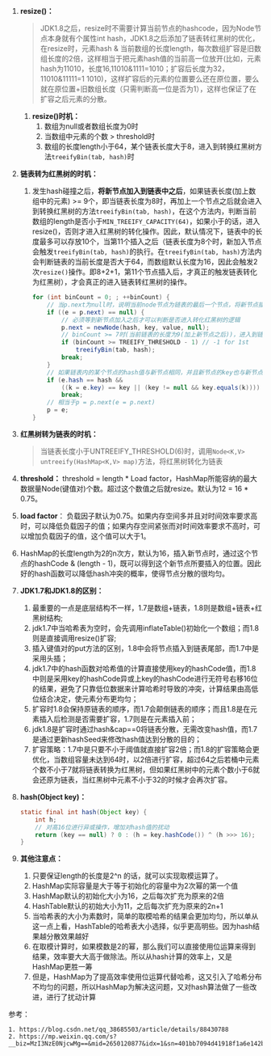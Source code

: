 1. **resize()：** 

   > JDK1.8之后，resize时不需要计算当前节点的hashcode，因为Node节点本身就有个属性int hash，JDK1.8之后添加了链表转红黑树的优化，在resize时，元素hash & 当前数组的长度length，每次数组扩容是旧数组长度的2倍，这样相当于把元素hash值的当前高一位放开(比如，元素hash为11010，长度16,11010&1111=1010；扩容后长度为32，11010&11111=1 1010)，这样扩容后的元素的位置要么还在原位置，要么就在原位置+旧数组长度（只需判断高一位是否为1），这样也保证了在扩容之后元素的分散。

   1. **resize()时机：**
      1. 数组为null或者数组长度为0时
      2. 当数组中元素的个数 > threshold时
      3. 数组的长度length小于64，某个链表长度大于8，进入到转换红黑树方法`treeifyBin(tab, hash)`时

2. **链表转为红黑树的时机：**

   1. 发生hash碰撞之后，**将新节点加入到链表中之后**，如果链表长度(加上数组中的元素)  >= 9个，即当链表长度为8时，再加上一个节点之后就会进入到转换红黑树的方法`treeifyBin(tab, hash)`，在这个方法内，判断当前数组的length是否小于`MIN_TREEIFY_CAPACITY(64)`，如果小于的话，进入resize()，否则才进入红黑树的转化操作。因此，默认情况下，链表中的长度最多可以存放10个，当第11个插入之后（链表长度为8个时，新加入节点会触发`treeifyBin(tab, hash)`的执行。在`treeifyBin(tab, hash)`方法内会判断链表的当前长度是否大于64，而数组默认长度为16，因此会触发2次`resize()`操作。即8+2+1，第11个节点插入后，才真正的触发链表转化为红黑树），才会真正的进入链表转红黑树的操作。

      ```java
      for (int binCount = 0; ; ++binCount) {
          // 当p.next为null时，说明当前node节点为链表的最后一个节点，将新节点插入到该节点后面
          if ((e = p.next) == null) {
              // 必须等到新节点加入之后才可以判断是否进入转化红黑树的逻辑
              p.next = newNode(hash, key, value, null);
              // binCount >= 7时(当前链表的长度为9(加上新节点之后))，进入到链型结构转变为树形结构的流程
              if (binCount >= TREEIFY_THRESHOLD - 1) // -1 for 1st
                  treeifyBin(tab, hash);
              break;
          }
          // 如果链表内的某个节点的hash值与新节点相同，并且新节点的key也与新节点相同，直接结束循环
          if (e.hash == hash &&
              ((k = e.key) == key || (key != null && key.equals(k))))
              break;
          // 相当于p = p.next(e = p.next)
          p = e;
      }
      ```

3. **红黑树转为链表的时机：**

   > 当链表长度小于UNTREEIFY_THRESHOLD(6)时，调用`Node<K,V> untreeify(HashMap<K,V> map)`方法，将红黑树转化为链表

4. **threshold：** threshold = length * Load factor，HashMap所能容纳的最大数据量Node(键值对)个数。超过这个数值之后就resize。默认为12 = 16 * 0.75。

5. **load factor**： 负载因子默认为0.75。如果内存空间多并且对时间效率要求高时，可以降低负载因子的值；如果内存空间紧张而对时间效率要求不高时，可以增加负载因子的值，这个值可以大于1。

6. HashMap的长度length为2的n次方，默认为16，插入新节点时，通过这个节点的hashCode & (length - 1)，既可以得到这个新节点所要插入的位置。因此好的hash函数可以降低hash冲突的概率，使得节点分散的很均匀。

7. **JDK1.7和JDK1.8的区别：**

   1. 最重要的一点是底层结构不一样，1.7是数组+链表，1.8则是数组+链表+红黑树结构;
   2. jdk1.7中当哈希表为空时，会先调用inflateTable()初始化一个数组；而1.8则是直接调用resize()扩容;
   3. 插入键值对的put方法的区别，1.8中会将节点插入到链表尾部，而1.7中是采用头插；
   4. jdk1.7中的hash函数对哈希值的计算直接使用key的hashCode值，而1.8中则是采用key的hashCode异或上key的hashCode进行无符号右移16位的结果，避免了只靠低位数据来计算哈希时导致的冲突，计算结果由高低位结合决定，使元素分布更均匀；
   5. 扩容时1.8会保持原链表的顺序，而1.7会颠倒链表的顺序；而且1.8是在元素插入后检测是否需要扩容，1.7则是在元素插入前；
   6. jdk1.8是扩容时通过hash&cap==0将链表分散，无需改变hash值，而1.7是通过更新hashSeed来修改hash值达到分散的目的；
   7. 扩容策略：1.7中是只要不小于阈值就直接扩容2倍；而1.8的扩容策略会更优化，当数组容量未达到64时，以2倍进行扩容，超过64之后若桶中元素个数不小于7就将链表转换为红黑树，但如果红黑树中的元素个数小于6就会还原为链表，当红黑树中元素不小于32的时候才会再次扩容。

8. **hash(Object key)：**

      ```java
      static final int hash(Object key) {
          int h;
          // 对高16位进行异或操作，增加对hash值的扰动
          return (key == null) ? 0 : (h = key.hashCode()) ^ (h >>> 16);
      }
      ```

9. **其他注意点：**
   1. 只要保证length的长度是2^n 的话，就可以实现取模运算了。
   2. HashMap实际容量是大于等于初始化的容量中为2次幂的第一个值
   3. HashMap默认的初始化大小为16，之后每次扩充为原来的2倍
   4. HashTable默认的初始大小为11，之后每次扩充为原来的2n+1
   5. 当哈希表的大小为素数时，简单的取模哈希的结果会更加均匀，所以单从这一点上看，HashTable的哈希表大小选择，似乎更高明些。因为hash结果越分散效果越好
   6. 在取模计算时，如果模数是2的幂，那么我们可以直接使用位运算来得到结果，效率要大大高于做除法。所以从hash计算的效率上，又是HashMap更胜一筹
   7. 但是，HashMap为了提高效率使用位运算代替哈希，这又引入了哈希分布不均匀的问题，所以HashMap为解决这问题，又对hash算法做了一些改进，进行了扰动计算



参考：

	1. https://blog.csdn.net/qq_38685503/article/details/88430788
	2. https://mp.weixin.qq.com/s?__biz=MzI3NzE0NjcwMg==&mid=2650120877&idx=1&sn=401bb7094d41918f1a6e142b6c66aaac&chksm=f36bbf8cc41c369aa44c319942b06ca0f119758b22e410e8f705ba56b9ac6d4042fe686dbed4&scene=21#wechat_redirect